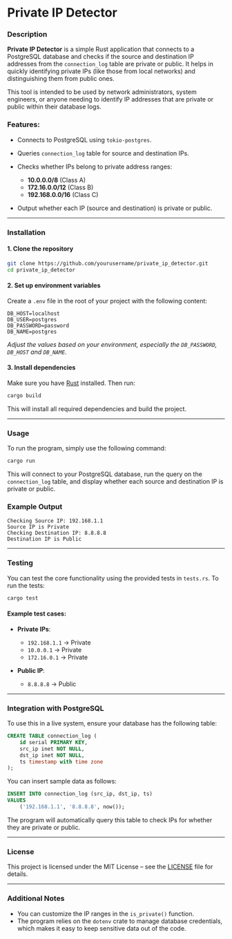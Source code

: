 # Private IP Detector

### Description

**Private IP Detector** is a simple Rust application that connects to a PostgreSQL database and checks if the source and destination IP addresses from the `connection_log` table are private or public. It helps in quickly identifying private IPs (like those from local networks) and distinguishing them from public ones.

This tool is intended to be used by network administrators, system engineers, or anyone needing to identify IP addresses that are private or public within their database logs.

### Features:

* Connects to PostgreSQL using `tokio-postgres`.
* Queries `connection_log` table for source and destination IPs.
* Checks whether IPs belong to private address ranges:

  * **10.0.0.0/8** (Class A)
  * **172.16.0.0/12** (Class B)
  * **192.168.0.0/16** (Class C)
* Output whether each IP (source and destination) is private or public.

---

### Installation

#### 1. Clone the repository

```bash
git clone https://github.com/yourusername/private_ip_detector.git
cd private_ip_detector
```

#### 2. Set up environment variables

Create a `.env` file in the root of your project with the following content:

```
DB_HOST=localhost
DB_USER=postgres
DB_PASSWORD=password
DB_NAME=postgres
```

*Adjust the values based on your environment, especially the `DB_PASSWORD`, `DB_HOST` and `DB_NAME`.*

#### 3. Install dependencies

Make sure you have [Rust](https://www.rust-lang.org/learn/get-started) installed. Then run:

```bash
cargo build
```

This will install all required dependencies and build the project.

---

### Usage

To run the program, simply use the following command:

```bash
cargo run
```

This will connect to your PostgreSQL database, run the query on the `connection_log` table, and display whether each source and destination IP is private or public.

### Example Output

```plaintext
Checking Source IP: 192.168.1.1
Source IP is Private
Checking Destination IP: 8.8.8.8
Destination IP is Public
```

---

### Testing

You can test the core functionality using the provided tests in `tests.rs`. To run the tests:

```bash
cargo test
```

#### Example test cases:

* **Private IPs**:

  * `192.168.1.1` → Private
  * `10.0.0.1` → Private
  * `172.16.0.1` → Private

* **Public IP**:

  * `8.8.8.8` → Public

---

### Integration with PostgreSQL

To use this in a live system, ensure your database has the following table:

```sql
CREATE TABLE connection_log (
    id serial PRIMARY KEY,
    src_ip inet NOT NULL,
    dst_ip inet NOT NULL,
    ts timestamp with time zone
);
```

You can insert sample data as follows:

```sql
INSERT INTO connection_log (src_ip, dst_ip, ts)
VALUES
    ('192.168.1.1', '8.8.8.8', now());
```

The program will automatically query this table to check IPs for whether they are private or public.

---

### License

This project is licensed under the MIT License – see the [LICENSE](./LICENSE) file for details.

---

### Additional Notes

* You can customize the IP ranges in the `is_private()` function.
* The program relies on the `dotenv` crate to manage database credentials, which makes it easy to keep sensitive data out of the code.

